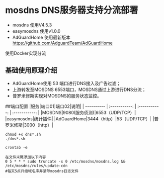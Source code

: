 # mosdns DNS服务器支持分流部署
- mosdns 使用V4.5.3
- easymosdns 使用v1.0.0
- AdGuardHome 使用最新版本
https://github.com/AdguardTeam/AdGuardHome

使用Docker实现分流
## 基础使用原理介绍
- AdGuardHome使用 53 端口进行DNS接入及广告过滤；
- 上游转发至MOSDNS 6553端口，MOSDNS通过上游进行DNS分流；
- 普罗米修斯实现对MOSDNS的服务状态监控。

##端口配置
|服务|端口01|端口02|说明|
| ---------- | :-----------:  | :-----------: | :-----------: |
|MOSDNS|9080(服务侦测)|6553（UDP/TCP）|
|easymosdns|统计插件|
|AdGuardHome|3444（http）|53（UDP/TCP）|
|普罗米修斯|3000（http）|



```
chmod +x dns*.sh
./dns*.sh

crontab -e

在文件末尾添加以下内容
0 5 * * * sudo truncate -s 0 /etc/mosdns/mosdns.log && /etc/mosdns/rules/update-cdn
#每天5点升级域名库并清除mosdns日志文件
```
